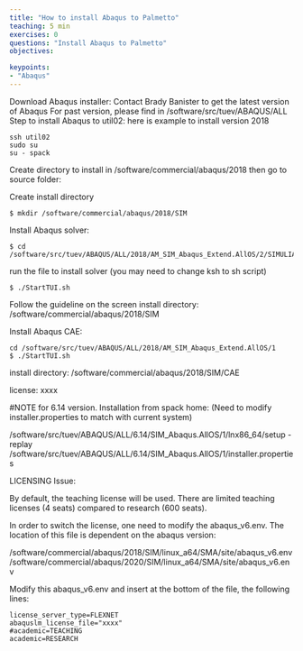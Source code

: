 ```yaml
---
title: "How to install Abaqus to Palmetto"
teaching: 5 min
exercises: 0
questions: "Install Abaqus to Palmetto"
objectives:

keypoints:
- "Abaqus"
---
```


Download Abaqus installer:
Contact Brady Banister to get the latest version of Abaqus
For past version, please find in /software/src/tuev/ABAQUS/ALL
Step to install Abaqus to util02: here is example to install version 2018

```
ssh util02
sudo su
su - spack
```

Create directory to install in /software/commercial/abaqus/2018 then go to source folder:

Create install directory

```
$ mkdir /software/commercial/abaqus/2018/SIM
```

Install Abaqus solver:

```
$ cd /software/src/tuev/ABAQUS/ALL/2018/AM_SIM_Abaqus_Extend.AllOS/2/SIMULIA_AbaqusServices/Linux64/1
```

run the file to install solver (you may need to change ksh to sh script)

```
$ ./StartTUI.sh
```

Follow the guideline on the screen
install directory: /software/commercial/abaqus/2018/SIM

Install Abaqus CAE:

```
cd /software/src/tuev/ABAQUS/ALL/2018/AM_SIM_Abaqus_Extend.AllOS/1
$ ./StartTUI.sh
```

install directory: /software/commercial/abaqus/2018/SIM/CAE

license: xxxx


#NOTE for 6.14 version. Installation from spack home: (Need to modify installer.properties to match with current system)

/software/src/tuev/ABAQUS/ALL/6.14/SIM_Abaqus.AllOS/1/lnx86_64/setup -replay /software/src/tuev/ABAQUS/ALL/6.14/SIM_Abaqus.AllOS/1/installer.properties

LICENSING Issue:

By default, the teaching license will be used. There are limited teaching licenses (4 seats) compared to research (600 seats).

In order to switch the license, one need to modify the abaqus_v6.env. The location of this file is dependent on the abaqus version:

/software/commercial/abaqus/2018/SIM/linux_a64/SMA/site/abaqus_v6.env
/software/commercial/abaqus/2020/SIM/linux_a64/SMA/site/abaqus_v6.env

Modify this abaqus_v6.env and insert at the bottom of the file, the following lines:

```
license_server_type=FLEXNET
abaquslm_license_file="xxxx"
#academic=TEACHING
academic=RESEARCH
```
